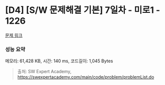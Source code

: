 # [D4] [S/W 문제해결 기본] 7일차 - 미로1 - 1226 

[문제 링크](https://swexpertacademy.com/main/code/problem/problemDetail.do?contestProbId=AV14vXUqAGMCFAYD) 

### 성능 요약

메모리: 61,428 KB, 시간: 140 ms, 코드길이: 1,045 Bytes



> 출처: SW Expert Academy, https://swexpertacademy.com/main/code/problem/problemList.do